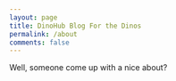 ```yaml
---
layout: page
title: DinoHub Blog For the Dinos
permalink: /about
comments: false
---
```


<div class="row justify-content-between">
<div class="col-md-8 pr-5">

<p>Well, someone come up with a nice about?</p>

</div>

<div class="col-md-4">


</div>
</div>
